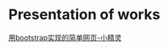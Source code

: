 Presentation of works
=====================

<a href="https://tabweng.github.io/Bootstrap_smallDemo/index.html" target="_blank">用bootstrap实现的简单网页-小精灵</a>

